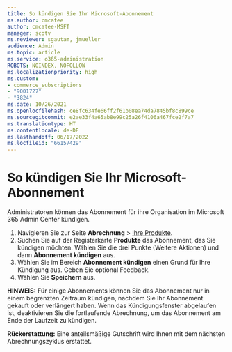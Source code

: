 ```yaml
---
title: So kündigen Sie Ihr Microsoft-Abonnement
ms.author: cmcatee
author: cmcatee-MSFT
manager: scotv
ms.reviewer: sgautam, jmueller
audience: Admin
ms.topic: article
ms.service: o365-administration
ROBOTS: NOINDEX, NOFOLLOW
ms.localizationpriority: high
ms.custom:
- commerce_subscriptions
- "9001727"
- "3824"
ms.date: 10/26/2021
ms.openlocfilehash: ce8fc634fe66ff2f61b08ea74da7845bf8c899ce
ms.sourcegitcommit: e2ae33f4a65ab8e99c25a26f4106a467fce2f7a7
ms.translationtype: HT
ms.contentlocale: de-DE
ms.lasthandoff: 06/17/2022
ms.locfileid: "66157429"
---
```

# <a name="cancel-your-microsoft-subscription"></a>So kündigen Sie Ihr Microsoft-Abonnement

Administratoren können das Abonnement für ihre Organisation im Microsoft 365 Admin Center kündigen.

1. Navigieren Sie zur Seite **Abrechnung** \> [Ihre Produkte](https://admin.microsoft.com/AdminPortal/Home?ref=subscriptions).
2. Suchen Sie auf der Registerkarte **Produkte** das Abonnement, das Sie kündigen möchten. Wählen Sie die drei Punkte (Weitere Aktionen) und dann **Abonnement kündigen** aus.
3. Wählen Sie im Bereich **Abonnement kündigen** einen Grund für Ihre Kündigung aus. Geben Sie optional Feedback.
4. Wählen Sie **Speichern** aus.

**HINWEIS:** Für einige Abonnements können Sie das Abonnement nur in einem begrenzten Zeitraum kündigen, nachdem Sie Ihr Abonnement gekauft oder verlängert haben. Wenn das Kündigungsfenster abgelaufen ist, deaktivieren Sie die fortlaufende Abrechnung, um das Abonnement am Ende der Laufzeit zu kündigen.

**Rückerstattung:** Eine anteilsmäßige Gutschrift wird Ihnen mit dem nächsten Abrechnungszyklus erstattet.
